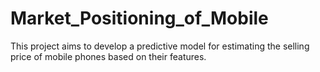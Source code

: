 # Market_Positioning_of_Mobile
This project aims to develop a predictive model for estimating the selling price of mobile phones based on their features.  
